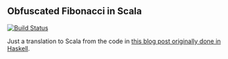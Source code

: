 ## Obfuscated Fibonacci in Scala

[![Build Status](https://travis-ci.org/FranklinChen/obfuscated-fibonacci-scala.png)](https://travis-ci.org/FranklinChen/obfuscated-fibonacci-scala)

Just a translation to Scala from the code in [this blog post originally done in Haskell](http://statusfailed.com/blog/2015/01/27/obfuscated-fibonacci.html).
